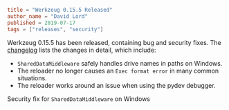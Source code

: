 ~~~~toml
title = "Werkzeug 0.15.5 Released"
author_name = "David Lord"
published = 2019-07-17
tags = ["releases", "security"]
~~~~

Werkzeug 0.15.5 has been released, containing bug and security fixes.
The [changelog][] lists the changes in detail, which include:

* `SharedDataMiddleware` safely handles drive names in paths on Windows.
* The reloader no longer causes an `Exec format error` in many common
  situations.
* The reloader works around an issue when using the pydev debugger.

[changelog]: https://werkzeug.palletsprojects.com/en/0.15.x/changes/#version-0-15-5


Security fix for `SharedDataMiddleware` on Windows
